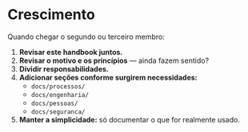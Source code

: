 # Crescimento

Quando chegar o segundo ou terceiro membro:

1. **Revisar este handbook juntos.**
2. **Revisar o motivo e os princípios** — ainda fazem sentido?
3. **Dividir responsabilidades.**
4. **Adicionar seções conforme surgirem necessidades:**
   - `docs/processos/`
   - `docs/engenharia/`
   - `docs/pessoas/`
   - `docs/seguranca/`
5. **Manter a simplicidade:** só documentar o que for realmente usado.
